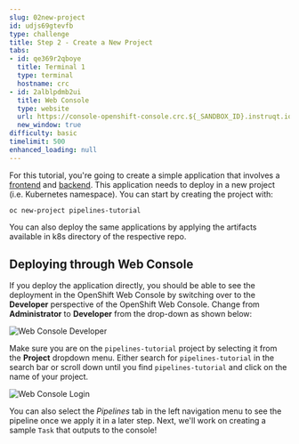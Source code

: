```yaml
---
slug: 02new-project
id: udjs69gtevfb
type: challenge
title: Step 2 - Create a New Project
tabs:
- id: qe369r2qboye
  title: Terminal 1
  type: terminal
  hostname: crc
- id: 2alblpdmb2ui
  title: Web Console
  type: website
  url: https://console-openshift-console.crc.${_SANDBOX_ID}.instruqt.io
  new_window: true
difficulty: basic
timelimit: 500
enhanced_loading: null
---
```

For this tutorial, you're going to create a simple application that involves a [frontend](https://github.com/openshift/pipelines-vote-ui) and [backend](https://github.com/openshift/pipelines-vote-api). This application needs to deploy in a new project (i.e. Kubernetes namespace). You can start by creating the project with:

```
oc new-project pipelines-tutorial
```

You can also deploy the same applications by applying the artifacts available in k8s directory of the respective repo.

## Deploying through Web Console

If you deploy the application directly, you should be able to see the deployment in the OpenShift Web Console by switching over to the **Developer** perspective of the OpenShift Web Console. Change from **Administrator** to **Developer** from the drop-down as shown below:

![Web Console Developer](https://raw.githubusercontent.com/openshift-instruqt/instruqt/master/assets/middleware/pipelines/web-console-developer.png)

Make sure you are on the `pipelines-tutorial` project by selecting it from the **Project** dropdown menu. Either search for `pipelines-tutorial` in the search bar or scroll down until you find `pipelines-tutorial` and click on the name of your project.

![Web Console Login](https://raw.githubusercontent.com/openshift-instruqt/instruqt/master/assets/middleware/pipelines/web-console-project.png)

You can also select the *Pipelines* tab in the left navigation menu to see the pipeline once we apply it in a later step. Next, we'll work on creating a sample `Task` that outputs to the console!

